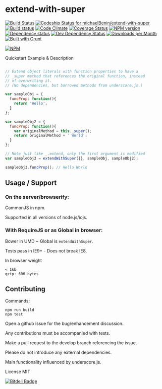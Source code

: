 # extend-with-super

[![Build Status](https://travis-ci.org/michaelBenin/extend-with-super.svg)](https://travis-ci.org/michaelBenin/extend-with-super) [![Codeship Status for michaelBenin/extend-with-super](https://codeship.com/projects/980edb90-87e6-0132-1c4e-2af52e5bc1ec/status)](https://codeship.com/projects/59289/) [![Build status](https://ci.appveyor.com/api/projects/status/59kuldya02qk7byu?svg=true)](https://ci.appveyor.com/project/michaelBenin39964/extend-with-super) [![Code Climate](https://codeclimate.com/github/michaelBenin/extend-with-super/badges/gpa.svg)](https://codeclimate.com/github/michaelBenin/extend-with-super) [![Coverage Status](https://coveralls.io/repos/michaelBenin/extend-with-super/badge.svg?branch=master)](https://coveralls.io/r/michaelBenin/extend-with-super?branch=master) [![NPM version](https://badge.fury.io/js/extend-with-super.svg)](http://badge.fury.io/js/extend-with-super)  
 [![Dependency status](https://david-dm.org/michaelbenin/extend-with-super/status.png)](https://david-dm.org/michaelbenin/extend-with-super#info=dependencies&view=table) [![Dev Dependency Status](https://david-dm.org/michaelbenin/extend-with-super/dev-status.png)](https://david-dm.org/michaelbenin/extend-with-super#info=devDependencies&view=table) 
 [![Downloads per Month](https://img.shields.io/npm/dm/extend-with-super.svg)](https://www.npmjs.org/package/extend-with-super) [![Built with Grunt](https://cdn.gruntjs.com/builtwith.png)](http://gruntjs.com/)
 
[![NPM](https://nodei.co/npm/extend-with-super.png?downloads=true&stars=true)](https://nodei.co/npm/extend-with-super/)

Quickstart Example & Description

```javascript

// Extend object literals with function properties to have a
// _super method that references the original function, instead
// of overwriting it.
// (No dependencies, but borrowed methods from underscore.js.)

var sampleObj = {
  funcProp: function(){
    return 'Hello';
  }
};

var sampleObj2 = {
  funcProp: function(){
    var originalMethod = this._super();
    return originalMethod + ' World';
  }
};

// Note just like _.extend, only the first argument is modified
var sampleObj3 = extendWithSuper({}, sampleObj, sampleObj2);

sampleObj3.funcProp(); // Hello World

```

## Usage / Support

### On the server/browserify:

CommonJS in npm.

Supported in all versions of node.js/iojs.

### With RequireJS or as Global in browser:

Bower in UMD ~ Global is `extendWithSuper`.

Tests pass in IE9+ - Does not break IE8.

In browser weight

    < 1kb
    gzip: 606 bytes

## Contributing

Commands:

    npm run build
    npm test

Open a github issue for the bug/enhancement discussion.

Any contributions must be accompanied with tests.

Make a pull request to the develop branch referencing the issue.

Please do not introduce any external dependencies.

Main functionality influenced by underscore.js.


License MIT

[![Bitdeli Badge](https://d2weczhvl823v0.cloudfront.net/michaelBenin/extend-with-super/trend.png)](https://bitdeli.com/free "Bitdeli Badge")